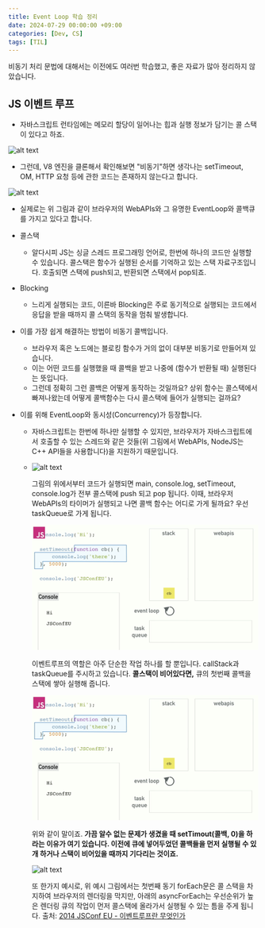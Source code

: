 ```yaml
---
title: Event Loop 학습 정리
date: 2024-07-29 00:00:00 +09:00
categories: [Dev, CS]
tags: [TIL]
---
```


비동기 처리 문법에 대해서는 이전에도 여러번 학습했고, 좋은 자료가 많아 정리하지 않았습니다.

## JS 이벤트 루프

- 자바스크립트 런타임에는 메모리 할당이 일어나는 힙과 실행 정보가 담기는 콜 스택이 있다고 하죠.

![alt text](<./Screenshot 2024-07-30 at 9.29.37 PM.png>)

- 그런데, V8 엔진을 클론해서 확인해보면 "비동기"하면 생각나는 setTimeout, OM, HTTP 요청 등에 관한 코드는 존재하지 않는다고 합니다.

![alt text](<./Screenshot 2024-07-30 at 9.30.36 PM.png>)

- 실제로는 위 그림과 같이 브라우저의 WebAPIs와 그 유명한 EventLoop와 콜백큐를 가지고 있다고 합니다.

- 콜스택
  - 알다시피 JS는 싱글 스레드 프로그래밍 언어로, 한번에 하나의 코드만 실행할 수 있습니다. 콜스택은 함수가 실행된 순서를 기억하고 있는 스택 자료구조입니다. 호출되면 스택에 push되고, 반환되면 스택에서 pop되죠.
- Blocking
  - 느리게 실행되는 코드, 이른바 Blocking은 주로 동기적으로 실행되는 코드에서 응답을 받을 때까지 콜 스택의 동작을 멈춰 발생합니다.
- 이를 가장 쉽게 해결하는 방법이 비동기 콜백입니다.

  - 브라우저 혹은 노드에는 블로킹 함수가 거의 없이 대부분 비동기로 만들어져 있습니다.
  - 이는 어떤 코드를 실행했을 때 콜백을 받고 나중에 (함수가 반환될 때) 실행된다는 뜻입니다.
  - 그런데 정확히 그런 콜백은 어떻게 동작하는 것일까요? 상위 함수는 콜스택에서 빠져나왔는데 어떻게 콜백함수는 다시 콜스택에 들어가 실행되는 걸까요?

- 이를 위해 EventLoop와 동시성(Concurrency)가 등장합니다.

  - 자바스크립트는 한번에 하나만 실행할 수 있지만, 브라우저가 자바스크립트에서 호출할 수 있는 스레드와 같은 것들(위 그림에서 WebAPIs, NodeJS는 C++ API들을 사용합니다)을 지원하기 때문입니다.
  - ![alt text](<./Screenshot 2024-07-30 at 9.50.37 PM.png>)

    그림의 위에서부터 코드가 실행되면 main, console.log, setTimeout, console.log가 전부 콜스택에 push 되고 pop 됩니다.
    이때, 브라우저 WebAPIs의 타이머가 실행되고 나면 콜백 함수는 어디로 가게 될까요? 우선 taskQueue로 가게 됩니다.

    ![alt text](./image-6.png)

    이벤트루프의 역할은 아주 단순한 작업 하나를 할 뿐입니다. callStack과 taskQueue를 주시하고 있습니다.
    **콜스택이 비어있다면,** 큐의 첫번째 콜백을 스택에 쌓아 실행해 줍니다.

    ![alt text](./image-7.png)

    위와 같이 말이죠.
    **가끔 알수 없는 문제가 생겼을 때 setTimout(콜백, 0)을 하라는 이유가 여기 있습니다. 이전에 큐에 넣어두었던 콜백들을 먼저 실행될 수 있개 하거나 스택이 비어있을 때까지 기다리는 것이죠.**

    ![alt text](<./Screenshot 2024-07-30 at 10.15.02 PM.png>)

    또 한가지 예시로, 위 예시 그림에서는 첫번째 동기 forEach문은 콜 스택을 차지하여 브라우저의 렌더링을 막지만, 아래의 asyncForEach는 우선순위가 높은 렌더링 큐의 작업이 먼저 콜스택에 올라가서 실행될 수 있는 틈을 주게 됩니다.
    출처: [2014 JSConf EU - 이벤트루프란 무엇인가](https://www.youtube.com/watch?v=8aGhZQkoFbQ)

